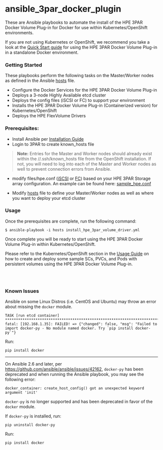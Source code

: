 # ansible_3par_docker_plugin

These are Ansible playbooks to automate the install of the HPE 3PAR Docker Volume Plug-in for Docker for use within Kubernetes/OpenShift environments.

If you are not using Kubernetes or OpenShift, we recommend you take a look at the [Quick Start guide](/docs/quick_start_guide.md) for using the HPE 3PAR Docker Volume Plug-in in a standalone Docker environment.

### Getting Started

These playbooks perform the following tasks on the Master/Worker nodes as defined in the Ansible [hosts](/ansible_3par_docker_plugin/hosts) file.
* Configure the Docker Services for the HPE 3PAR Docker Volume Plug-in
* Deploys a 3-node Highly Available etcd cluster
* Deploys the config files (iSCSI or FC) to support your environment
* Installs the HPE 3PAR Docker Volume Plug-in (Containerized version) for Kubernetes/OpenShift
* Deploys the HPE FlexVolume Drivers

### Prerequisites:

  - Install Ansible per [Installation Guide](https://docs.ansible.com/ansible/latest/installation_guide/intro_installation.html)
  - Login to 3PAR to create known_hosts file
  > **Note:** Entries for the Master and Worker nodes should already exist within the /<user>/.ssh/known_hosts file from the OpenShift installation. If not, you will need to log into each of the Master and Worker nodes as well to prevent connection errors from Ansible.

  - modify files/hpe.conf ([iSCSI](/ansible_3par_docker_plugin/files/iSCSI_hpe.conf) or [FC](/ansible_3par_docker_plugin/files/FC_hpe.conf)) based on your HPE 3PAR Storage array configuration. An example can be found here: [sample_hpe.conf](/ansible_3par_docker_plugin/files/sample_hpe.conf)

  - Modify [hosts](/ansible_3par_docker_plugin/hosts) file to define your Master/Worker nodes as well as where you want to deploy your etcd cluster

### Usage

Once the prerequisites are complete, run the following command:

```
$ ansible-playbook -i hosts install_hpe_3par_volume_driver.yml
```

Once complete you will be ready to start using the HPE 3PAR Docker Volume Plug-in within Kubernetes/OpenShift.

Please refer to the Kubernetes/OpenShift section in the [Usage Guide](/docs/usage.md) on how to create and deploy some sample SCs, PVCs, and Pods with persistent volumes using the HPE 3PAR Docker Volume Plug-in.


<br><br>


### Known Issues

Ansible on some Linux Distros (i.e. CentOS and Ubuntu) may throw an error about missing the `docker` module.

```
TASK [run etcd container] ******************************************************************************************************************************************
fatal: [192.168.1.35]: FAILED! => {"changed": false, "msg": "Failed to import docker-py - No module named docker. Try `pip install docker-py`"}
```

Run:

```
pip install docker
```

-----------------------------------------------------------------------------------

On Ansible 2.6 and later, per https://github.com/ansible/ansible/issues/42162, `docker-py` has been deprecated and when running the Ansible playbook, you may see the following error:

```
docker_container: create_host_config() got an unexpected keyword argument 'init'
```

`docker-py` is no longer supported and has been deprecated in favor of the `docker` module.

If `docker-py` is installed, run:

```
pip uninstall docker-py
```

Run:

```
pip install docker
```
